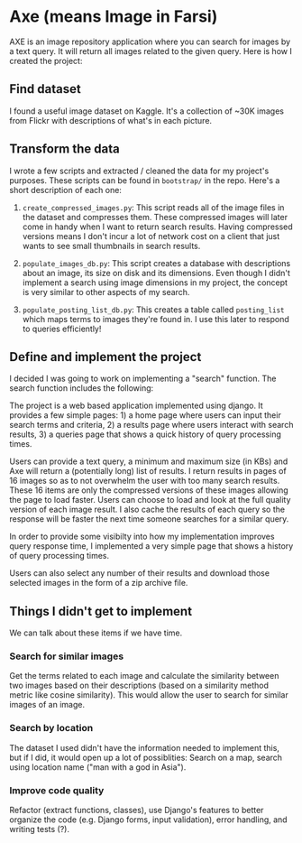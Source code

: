 # Axe (means Image in Farsi)
AXE is an image repository application where you can search for images by a text query. It will return all images related to the given query. Here is how I created the project: 

## Find dataset
I found a useful image dataset on Kaggle. It's a collection of ~30K images from Flickr with descriptions of what's in each picture. 

## Transform the data
I wrote a few scripts and extracted / cleaned the data for my project's purposes. These scripts can be found in `bootstrap/` in the repo. Here's a short description of each one: 

1. `create_compressed_images.py`: This script reads all of the image files in the dataset and compresses them. These compressed images will later come in handy when I want to return search results. Having compressed versions means I don't incur a lot of network cost on a client that just wants to see small thumbnails in search results. 

2. `populate_images_db.py`: This script creates a database with descriptions about an image, its size on disk and its dimensions. Even though I didn't implement a search using image dimensions in my project, the concept is very similar to other aspects of my search. 

3. `populate_posting_list_db.py`: This creates a table called `posting_list` which maps terms to images they're found in. I use this later to respond to queries efficiently!

## Define and implement the project
I decided I was going to work on implementing a "search" function. The search function includes the following: 

The project is a web based application implemented using django. It provides a few simple pages: 1) a home page where users can input their search terms and criteria, 2) a results page where users interact with search results, 3) a queries page that shows a quick history of query processing times. 

Users can provide a text query, a minimum and maximum size (in KBs) and Axe will return a (potentially long) list of results. I return results in pages of 16 images so as to not overwhelm the user with too many search results. These 16 items are only the compressed versions of these images allowing the page to load faster. Users can choose to load and look at the full quality version of each image result. I also cache the results of each query so the response will be faster the next time someone searches for a similar query. 

In order to provide some visibilty into how my implementation improves query response time, I implemented a very simple page that shows a history of query processing times.

Users can also select any number of their results and download those selected images in the form of a zip archive file. 

## Things I didn't get to implement 
We can talk about these items if we have time. 

### Search for similar images
Get the terms related to each image and calculate the similarity between two images based on their descriptions (based on a similarity method metric like cosine similarity). This would allow the user to search for similar images of an image. 

### Search by location
The dataset I used didn't have the information needed to implement this, but if I did, it would open up a lot of possiblities: Search on a map, search using location name ("man with a god in Asia"). 

### Improve code quality
Refactor (extract functions, classes), use Django's features to better organize the code (e.g. Django forms, input validation), error handling, and writing tests (?).
